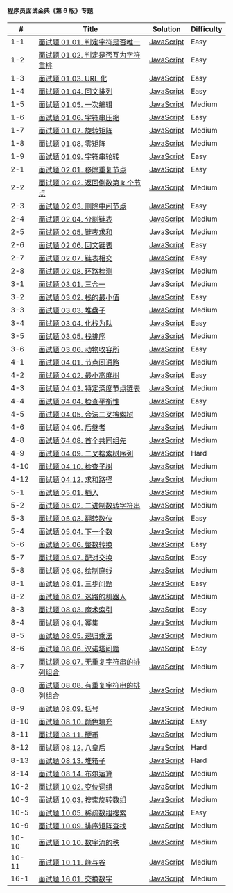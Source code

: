 #### 程序员面试金典《第 6 版》专题

| \#    | Title                                                                                                 | Solution                                                      | Difficulty |
| ----- | ----------------------------------------------------------------------------------------------------- | ------------------------------------------------------------- | ---------- |
| 1-1   | [面试题 01.01. 判定字符是否唯一](https://leetcode-cn.com/problems/is-unique-lcci/)                    | [JavaScript](../javaScript/lcci/1-isUnique.js)                | Easy       |
| 1-2   | [面试题 01.02. 判定是否互为字符重排](https://leetcode-cn.com/problems/check-permutation-lcci/)        | [JavaScript](../javaScript/lcci/2-checkPermutation.js)        | Easy       |
| 1-3   | [面试题 01.03. URL 化](https://leetcode-cn.com/problems/string-to-url-lcci/)                          | [JavaScript](../javaScript/lcci/3-replaceSpaces.js)           | Easy       |
| 1-4   | [面试题 01.04. 回文排列](https://leetcode-cn.com/problems/palindrome-permutation-lcci/)               | [JavaScript](../javaScript/lcci/4-canPermutePalindrome.js)    | Easy       |
| 1-5   | [面试题 01.05. 一次编辑](https://leetcode-cn.com/problems/one-away-lcci/)                             | [JavaScript](../javaScript/lcci/5-oneEditAway.js)             | Medium     |
| 1-6   | [面试题 01.06. 字符串压缩](https://leetcode-cn.com/problems/compress-string-lcci/)                    | [JavaScript](../javaScript/lcci/6-compressString.js)          | Easy       |
| 1-7   | [面试题 01.07. 旋转矩阵](https://leetcode-cn.com/problems/rotate-matrix-lcci/)                        | [JavaScript](../javaScript/lcci/7-rotate.js)                  | Medium     |
| 1-8   | [面试题 01.08. 零矩阵](https://leetcode-cn.com/problems/zero-matrix-lcci/)                            | [JavaScript](../javaScript/lcci/8-setZeroes.js)               | Medium     |
| 1-9   | [面试题 01.09. 字符串轮转](https://leetcode-cn.com/problems/flipped-string-lcci/)                     | [JavaScript](../javaScript/lcci/9-isFlipedString.js)          | Easy       |
| 2-1   | [面试题 02.01. 移除重复节点](https://leetcode-cn.com/problems/remove-duplicate-node-lcci/)            | [JavaScript](../javaScript/lcci/2-1-removeDuplicateNodes.js)  | Easy       |
| 2-2   | [面试题 02.02. 返回倒数第 k 个节点](https://leetcode-cn.com/problems/kth-node-from-end-of-list-lcci/) | [JavaScript](../javaScript/lcci/2-2-kthToLast.js)             | Medium     |
| 2-3   | [面试题 02.03. 删除中间节点](https://leetcode-cn.com/problems/delete-middle-node-lcci/)               | [JavaScript](../javaScript/lcci/2-3-deleteNode)               | Easy       |
| 2-4   | [面试题 02.04. 分割链表](https://leetcode-cn.com/problems/partition-list-lcci/)                       | [JavaScript](../javaScript/lcci/2-4-partition.js)             | Medium     |
| 2-5   | [面试题 02.05. 链表求和](https://leetcode-cn.com/problems/partition-list-lcci/)                       | [JavaScript](../javaScript/lcci/2-5-addTwoNumbers.js)         | Medium     |
| 2-6   | [面试题 02.06. 回文链表](https://leetcode-cn.com/problems/partition-list-lcci/)                       | [JavaScript](../javaScript/lcci/2-6-isPalindrome.js)          | Easy       |
| 2-7   | [面试题 02.07. 链表相交](https://leetcode-cn.com/problems/partition-list-lcci/)                       | [JavaScript](../javaScript/lcci/2-7-getIntersectionNode.js)   | Easy       |
| 2-8   | [面试题 02.08. 环路检测](https://leetcode-cn.com/problems/linked-list-cycle-lcci/)                    | [JavaScript](../javaScript/lcci/2-8-detectCycle.js)           | Medium     |
| 3-1   | [面试题 03.01. 三合一](https://leetcode-cn.com/problems/triple-in-one-lcci/)                          | [JavaScript](../javaScript/lcci/3-1-TripleInOne.js)           | Medium     |
| 3-2   | [面试题 03.02. 栈的最小值](https://leetcode-cn.com/problems/min-stack-lcci/)                          | [JavaScript](../javaScript/lcci/3-2-minStack.js)              | Easy       |
| 3-3   | [面试题 03.03. 堆盘子](https://leetcode-cn.com/problems/implement-queue-using-stacks-lcci/)           | [JavaScript](../javaScript/lcci/3-3-StackOfPlates.js)         | Medium     |
| 3-4   | [面试题 03.04. 化栈为队](https://leetcode-cn.com/problems/min-stack-lcci/)                            | [JavaScript](../javaScript/lcci/3-4-MyQueue.js)               | Easy       |
| 3-5   | [面试题 03.05. 栈排序](https://leetcode-cn.com/problems/sort-of-stacks-lcci/)                         | [JavaScript](../javaScript/lcci/3-5-SortedStack.js)           | Medium     |
| 3-6   | [面试题 03.06. 动物收容所](https://leetcode-cn.com/problems/animal-shelter-lcci/)                     | [JavaScript](../javaScript/lcci/3-6-AnimalShelf.js)           | Easy       |
| 4-1   | [面试题 04.01. 节点间通路](https://leetcode-cn.com/problems/inter-node-access-lcci/)                  | [JavaScript](../javaScript/lcci/4-1-findWhetherExistsPath.js) | Medium     |
| 4-2   | [面试题 04.02. 最小高度树](https://leetcode-cn.com/problems/minimum-height-tree-lcci/)                | [JavaScript](../javaScript/lcci/4-2-sortedArrayToBST.js)      | Easy       |
| 4-3   | [面试题 04.03. 特定深度节点链表](https://leetcode-cn.com/problems/list-of-depth-lcci/)                | [JavaScript](../javaScript/lcci/4-3-listOfDepth.js)           | Medium     |
| 4-4   | [面试题 04.04. 检查平衡性](https://leetcode-cn.com/problems/check-balance-lcci/)                      | [JavaScript](../javaScript/lcci/4-4-isBalanced.js)            | Easy       |
| 4-5   | [面试题 04.05. 合法二叉搜索树](https://leetcode-cn.com/problems/legal-binary-search-tree-lcci/)       | [JavaScript](../javaScript/lcci/4-5-isValidBST.js)            | Medium     |
| 4-6   | [面试题 04.06. 后继者](https://leetcode-cn.com/problems/successor-lcci/)                              | [JavaScript](../javaScript/lcci/4-6-inorderSuccessor.js)      | Medium     |
| 4-8   | [面试题 04.08. 首个共同组先](https://leetcode-cn.com/problems/first-common-ancestor-lcci/)            | [JavaScript](../javaScript/lcci/4-8-lowestCommonAncestor.js)  | Medium     |
| 4-9   | [面试题 04.09. 二叉搜索树序列](https://leetcode-cn.com/problems/bst-sequences-lcci/)                  | [JavaScript](../javaScript/lcci/4-9-BSTSequences.js)          | Hard       |
| 4-10  | [面试题 04.10. 检查子树](https://leetcode-cn.com/problems/check-subtree-lcci/)                        | [JavaScript](../javaScript/lcci/4-10-checkSubTree.js)         | Medium     |
| 4-12  | [面试题 04.12. 求和路径](https://leetcode-cn.com/problems/paths-with-sum-lcci/)                       | [JavaScript](../javaScript/lcci/4-12-pathSum.js)              | Medium     |
| 5-1   | [面试题 05.01. 插入](https://leetcode-cn.com/problems/insert-into-bits-lcci/)                         | [JavaScript](../javaScript/lcci/5-1-insertBits.js)            | Medium     |
| 5-2   | [面试题 05.02. 二进制数转字符串](https://leetcode-cn.com/problems/bianry-number-to-string-lcci/)      | [JavaScript](../javaScript/lcci/5-2-printBin.js)              | Medium     |
| 5-3   | [面试题 05.03. 翻转数位](https://leetcode-cn.com/problems/reverse-bits-lcci/)                         | [JavaScript](../javaScript/lcci/5-3-reverseBits.js)           | Easy       |
| 5-4   | [面试题 05.04. 下一个数](https://leetcode-cn.com/problems/closed-number-lcci/)                        | [JavaScript](../javaScript/lcci/5-4-findClosedNumbers.js)     | Medium     |
| 5-6   | [面试题 05.06. 整数转换](https://leetcode-cn.com/problems/convert-integer-lcci/)                      | [JavaScript](../javaScript/lcci/5-6-convertInteger.js)        | Easy       |
| 5-7   | [面试题 05.07. 配对交换](https://leetcode-cn.com/problems/exchange-lcci/)                             | [JavaScript](../javaScript/lcci/5-7-exchangeBits.js)          | Easy       |
| 5-8   | [面试题 05.08. 绘制直线](https://leetcode-cn.com/problems/draw-line-lcci/)                            | [JavaScript](../javaScript/lcci/5-8-drawLine.js)              | Medium     |
| 8-1   | [面试题 08.01. 三步问题](https://leetcode-cn.com/problems/three-steps-problem-lcci/)                  | [JavaScript](../javaScript/lcci/8-1-waysToStep.js)            | Easy       |
| 8-2   | [面试题 08.02. 迷路的机器人](https://leetcode-cn.com/problems/robot-in-a-grid-lcci/)                  | [JavaScript](../javaScript/lcci/8-2-pathWithObstacles.js)     | Medium     |
| 8-3   | [面试题 08.03. 魔术索引](https://leetcode-cn.com/problems/magic-index-lcci/)                          | [JavaScript](../javaScript/lcci/8-3-findMagicIndex.js)        | Easy       |
| 8-4   | [面试题 08.04. 幂集](https://leetcode-cn.com/problems/power-set-lcci/)                                | [JavaScript](../javaScript/lcci/8-4-subsets.js)               | Medium     |
| 8-5   | [面试题 08.05. 递归乘法](https://leetcode-cn.com/problems/recursive-mulitply-lcci/)                   | [JavaScript](../javaScript/lcci/8-5-multiply.js)              | Medium     |
| 8-6   | [面试题 08.06. 汉诺塔问题](https://leetcode-cn.com/problems/hanota-lcci/)                             | [JavaScript](../javaScript/lcci/8-6-hanota.js)                | Easy       |
| 8-7   | [面试题 08.07. 无重复字符串的排列组合](https://leetcode-cn.com/problems/permutation-i-lcci/)          | [JavaScript](../javaScript/lcci/8-7-permutation.js)           | Medium     |
| 8-8   | [面试题 08.08. 有重复字符串的排列组合](https://leetcode-cn.com/problems/permutation-ii-lcci/)         | [JavaScript](../javaScript/lcci/8-8-permutation.js)           | Medium     |
| 8-9   | [面试题 08.09. 括号](https://leetcode-cn.com/problems/bracket-lcci/)                                  | [JavaScript](../javaScript/lcci/8-9-generateParenthesis.js)   | Medium     |
| 8-10  | [面试题 08.10. 颜色填充](https://leetcode-cn.com/problems/color-fill-lcci/)                           | [JavaScript](../javaScript/lcci/8-10-floodFill.js)            | Easy       |
| 8-11  | [面试题 08.11. 硬币](https://leetcode-cn.com/problems/coin-lcci/)                                     | [JavaScript](../javaScript/lcci/8-11-waysToChange.js)         | Medium     |
| 8-12  | [面试题 08.12. 八皇后](https://leetcode-cn.com/problems/eight-queens-lcci/)                           | [JavaScript](../javaScript/lcci/8-12-solveQueens.js)          | Hard       |
| 8-13  | [面试题 08.13. 堆箱子](https://leetcode-cn.com/problems/pile-box-lcci/)                               | [JavaScript](../javaScript/lcci/8-13-pileBox.js)              | Hard       |
| 8-14  | [面试题 08.14. 布尔运算](https://leetcode-cn.com/problems/boolean-evaluation-lcci/)                   | [JavaScript](../javaScript/lcci/8-14-countEval.js)            | Medium     |
| 10-2  | [面试题 10.02. 变位词组](https://leetcode-cn.com/problems/group-anagrams-lcci/)                       | [JavaScript](../javaScript/lcci/10-2-groupAnagrams.js)        | Medium     |
| 10-3  | [面试题 10.03. 搜索旋转数组](https://leetcode-cn.com/problems/search-rotate-array-lcci/)              | [JavaScript](../javaScript/lcci/10-3-search.js)               | Medium     |
| 10-5  | [面试题 10.05. 稀疏数组搜索](https://leetcode-cn.com/problems/sparse-array-search-lcci/)              | [JavaScript](../javaScript/lcci/10-5-findString.js)           | Easy       |
| 10-9  | [面试题 10.09. 排序矩阵查找](https://leetcode-cn.com/problems/sorted-matrix-search-lcci/)             | [JavaScript](../javaScript/lcci/10-9-searchMatrix.js)         | Medium     |
| 10-10 | [面试题 10.10. 数字流的秩](https://leetcode-cn.com/problems/rank-from-stream-lcci/)                   | [JavaScript](../javaScript/lcci/10-10-StreamRank.js)          | Medium     |
| 10-11 | [面试题 10.11. 峰与谷](https://leetcode-cn.com/problems/peaks-and-valleys-lcci/)                      | [JavaScript](../javaScript/lcci/10-11-wiggleSort.js)          | Medium     |
| 16-1  | [面试题 16.01. 交换数字](https://leetcode-cn.com/problems/swap-numbers-lcci/)                         | [JavaScript](../javaScript/lcci/16-1-swapNumbers.js)          | Medium     |
